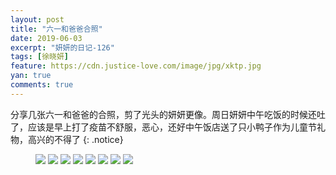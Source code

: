 ```yaml
---
layout: post
title: "六一和爸爸合照"
date: 2019-06-03
excerpt: "妍妍的日记-126"
tags: [徐晓妍]
feature: https://cdn.justice-love.com/image/jpg/xktp.jpg
yan: true
comments: true
---
```

分享几张六一和爸爸的合照，剪了光头的妍妍更像。周日妍妍中午吃饭的时候还吐了，应该是早上打了疫苗不舒服，恶心，还好中午饭店送了只小鸭子作为儿童节礼物，高兴的不得了
{: .notice}
<figure>
    <img src="{{ site.staticUrl }}/yanyan/image/yanyanbabahezhao1.jpg" />
    <img src="{{ site.staticUrl }}/yanyan/image/yanyanbabahezhao2.jpg" />
    <img src="{{ site.staticUrl }}/yanyan/image/yanyanbabahezhao3.jpg" />
    <img src="{{ site.staticUrl }}/yanyan/image/yanyanbabahezhao4.jpg" />
    <img src="{{ site.staticUrl }}/yanyan/image/yanyanbabahezhao5.jpg" />
    <img src="{{ site.staticUrl }}/yanyan/image/yanyanbabahezhao6.jpg" />
    <img src="{{ site.staticUrl }}/yanyan/image/yanyanbabahezhao7.jpg" />
    <img src="{{ site.staticUrl }}/yanyan/image/yanyanbabahezhao8.jpg" />
</figure>
